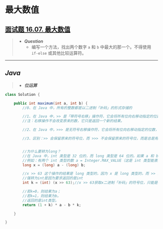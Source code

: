 # 最大数值

## [面试题 16.07. 最大数值](https://leetcode.cn/problems/maximum-lcci/)

> - ***Question***
>   - 编写一个方法，找出两个数字 `a` 和 `b` 中最大的那一个。不得使用 `if-else` 或其他比较运算符。

---

## *Java*

> - ***位运算***

```java
class Solution {

    public int maximum(int a, int b) {
        //0、在 Java 中，所有的整数都是以二进制「补码」的形式存储的

        //1、在 Java 中，>> 是「带符号右移」操作符，它会将所有位向右移动指定的位数，「左边」空出的位「用原来的符号位」填充。
        //注：右移操作不会改变原来的数，它只是返回一个新的结果。

        //2、在 Java 中，>>> 是无符号右移操作符，它会将所有位向右移动指定的位数，左边空出的位用 0 填充，不论原来的数是正数还是负数。

        //3、区别：>> 会保留原来的符号位，而 >>> 不会保留原来的符号位，而是总是用 0 填充。


        //为什么要转为long？
        //在 Java 中，int 类型是 32 位的，而 long 类型是 64 位的。如果 a 和 b 的值相差很大，那么 a - b 的结果可能会超出 int 类型的范围，导致溢出。
        //例如：有两个 int 类型的数 a = Integer.MAX_VALUE（这是 int 类型能表示的最大值，等于 2147483647）和 b = -1。如果直接计算 a - b，那么结果是 2147483648。但是，这个数超过了 int 类型能表示的最大值，所以会导致溢出。
        long x = (long) a - (long) b;

        //x >> 63 这个操作的结果是 long 类型的，因为 x 是 long 类型的，而 >> 操作符不会改变操作数的类型。
        //强转为int是因为要求返回的是int
        int k = (int) (x >> 63);//x >> 63获取x二进制「补码」的符号位，只能是0或-1，所有k为0或-1.

        //若k=0，则结果为a；
        //若k=1，则结果为b。
        //返回的是int类型。
        return (1 + k) * a - b * k;

    }

}
```
